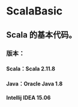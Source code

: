 # ScalaBasic

## Scala 的基本代码。

### 版本：
#### Scala：Scala 2.11.8
#### Java：Oracle Java 1.8
#### Intellij IDEA 15.06